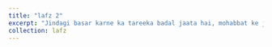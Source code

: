 ```yaml
---
title: "lafz 2"
excerpt: "Jindagi basar karne ka tareeka badal jaata hai, mohabbat ke jakhm kabhi bhulaaye nahi jaate."
collection: lafz
---
```

